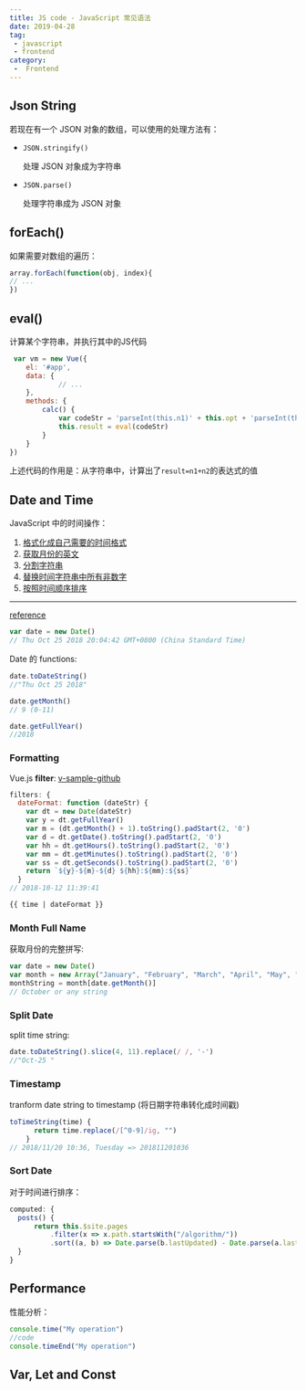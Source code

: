 ```yaml
---
title: JS code - JavaScript 常见语法
date: 2019-04-28
tag:
 - javascript
 - frontend
category:
 -  Frontend
---
```


## Json String

若现在有一个 JSON 对象的数组，可以使用的处理方法有：

- `JSON.stringify()`

  处理 JSON 对象成为字符串

- `JSON.parse()`

  处理字符串成为 JSON 对象

## forEach()

如果需要对数组的遍历：

```js
array.forEach(function(obj, index){
// ...
})
```

## eval()

计算某个字符串，并执行其中的JS代码

```js
 var vm = new Vue({
    el: '#app',
    data: {
            // ...
    },
    methods: {
        calc() {
            var codeStr = 'parseInt(this.n1)' + this.opt + 'parseInt(this.n2)'
            this.result = eval(codeStr)
        }
    }
})
```

上述代码的作用是：从字符串中，计算出了`result=n1+n2`的表达式的值

## Date and Time


JavaScript 中的时间操作：

1. [格式化成自己需要的时间格式](#example-1)
2. [获取月份的英文](#example-2)
3. [分割字符串](#example-3)
4. [替换时间字符串中所有非数字](#example-4)
5. [按照时间顺序排序](#example-5)

---

[reference](http://www.runoob.com/jsref/jsref-obj-date.html)

```js
var date = new Date()
// Thu Oct 25 2018 20:04:42 GMT+0800 (China Standard Time)
```

Date 的 functions:

```js
date.toDateString()
//"Thu Oct 25 2018"

date.getMonth()
// 9 (0-11)

date.getFullYear()
//2018
```


### Formatting

Vue.js **filter**: [v-sample-github](https://github.com/chenweigao/vue-study/blob/master/v-sample/list.html)

```js
filters: {
  dateFormat: function (dateStr) {
    var dt = new Date(dateStr)
    var y = dt.getFullYear()
    var m = (dt.getMonth() + 1).toString().padStart(2, '0')
    var d = dt.getDate().toString().padStart(2, '0')
    var hh = dt.getHours().toString().padStart(2, '0')
    var mm = dt.getMinutes().toString().padStart(2, '0')
    var ss = dt.getSeconds().toString().padStart(2, '0')
    return `${y}-${m}-${d} ${hh}:${mm}:${ss}`
  }
// 2018-10-12 11:39:41
```

```html
{{ time | dateFormat }}
```

### Month Full Name

获取月份的完整拼写:

```js
var date = new Date()
var month = new Array("January", "February", "March", "April", "May", "June", "July", "August", "September", "October", "November", "December")
monthString = month[date.getMonth()]
// October or any string
```

### Split Date

split time string:

```js
date.toDateString().slice(4, 11).replace(/ /, '-')
//"Oct-25 "
```

### Timestamp

tranform date string to timestamp (将日期字符串转化成时间戳)

```js {2}
toTimeString(time) {
      return time.replace(/[^0-9]/ig, "")
    }
// 2018/11/20 10:36, Tuesday => 201811201036
```

### Sort Date

对于时间进行排序：

```js
computed: {
  posts() {
      return this.$site.pages
          .filter(x => x.path.startsWith("/algorithm/"))
          .sort((a, b) => Date.parse(b.lastUpdated) - Date.parse(a.lastUpdated))
  }
}
```

## Performance

性能分析：

```js
console.time("My operation")
//code
console.timeEnd("My operation")
```

## Var, Let and Const
